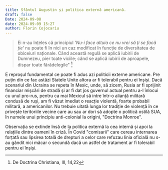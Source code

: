 ```yaml
---
title: Sfântul Augustin și politica externă americană.
draft: false
Date: 2024-09-08
date: 2024-09-09 15:27
author: Florin Cojocariu
---
```

> Ei n-au înțeles că principiul *'Nu-i face altuia ce nu vrei să ți se facă ție'* nu poate fi în nici un caz modificat în funcție de diversitatea de obiceiuri naționale. Când această regulă se aplică iubirii de Dumnezeu, pier toate viciile; când se aplică iubirii de aproapele, dispar toate fărădelegile" [^1]

E reproșul fundamental ce poate fi adus azi politicii externe americane. Pre puțin din ce fac astăzi Statele Unite altora ar fi tolerabil pentru ei înșiși. Dacă scenariul din Ucraina se repeta în Mexic, unde, să zicem, Rusia ar fi sprijinit financiar mișcări de stradă și ar fi dat jos guvernul actual pentru a-l înlocui cu unul pro-rus, pentru ca mai Mexicul să intre într-o alianță militară condusă de ruși, am fi văzut imediat o reacție violentă, foarte probabil militară, a americanilor. Nu trebuie uitată lunga lor tradiție de violență în ce privește teritoriile vecine care au sau ar dori să adopte o politică ostilă SUA, în numele unui principiu anti-colonial la origini, "Doctrina Monroe".

Observația se extinde însă de la politica externă la cea internă și apoi la relațiile dintre oameni în criză. În Covid "comisarii" care cereau internarea forțată sau lipsirea totală de drepturi a celor care refuzau linia oficială nu s-au gândit nici măcar o secundă dacă un astfel de tratament  ar fi tolerabil pentru ei înșiși. 

[^1]: De Doctrina Christiana, III, 14,22
